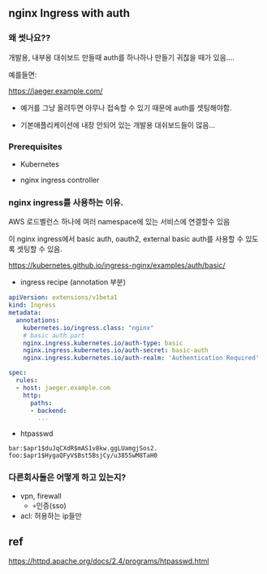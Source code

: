 ## nginx Ingress with auth

### 왜 썻나요??

개발용, 내부용 대쉬보드 만들때 auth를 하나하나 만들기 귀찮을 때가 있음....

예를들면:

https://jaeger.example.com/

- 예거를 그냥 올려두면 아무나 접속할 수 있기 때문에 auth를 셋팅해야함.

- 기본애플리케이션에 내장 안되어 있는 개발용 대쉬보드들이 많음...

### Prerequisites

* Kubernetes

* nginx ingress controller

  

### nginx ingress를 사용하는 이유.

AWS 로드벨런스 하나에 여러 namespace에 있는 서비스에 연결할수 있음

이 nginx ingress에서 basic auth, oauth2, external basic auth를 사용할 수 있도록 셋팅할 수 있음.

https://kubernetes.github.io/ingress-nginx/examples/auth/basic/



* ingress recipe (annotation 부분)

```yaml
apiVersion: extensions/v1beta1
kind: Ingress
metadata:
  annotations:
    kubernetes.io/ingress.class: "nginx"
    # basic auth part
    nginx.ingress.kubernetes.io/auth-type: basic
    nginx.ingress.kubernetes.io/auth-secret: basic-auth
    nginx.ingress.kubernetes.io/auth-realm: 'Authentication Required'

spec:
  rules:
  - host: jaeger.example.com
    http:
      paths:
      - backend:
        ...
```

* htpasswd

```
bar:$apr1$duJqCXdR$mAS1v8kw.ggLUamgjSos2.
foo:$apr1$HygaQFyV$Bst5BsjCy/u3855wM8TaH0
```



### 다른회사들은 어떻게 하고 있는지?

* vpn, firewall
  * `+`인증(sso)
* acl: 허용하는 ip들만



## ref

https://httpd.apache.org/docs/2.4/programs/htpasswd.html